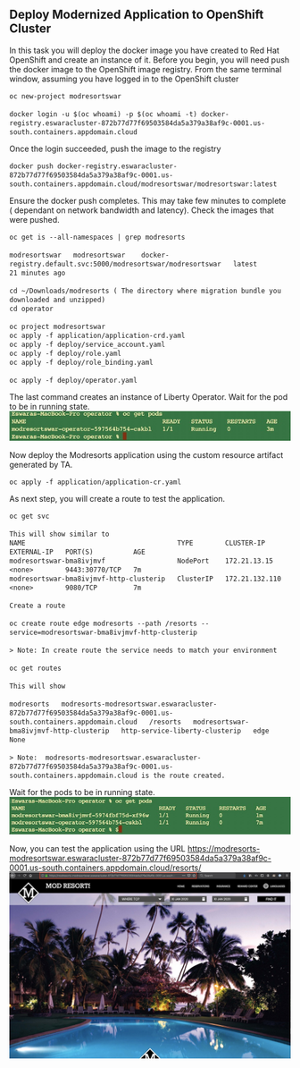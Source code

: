 ## Deploy Modernized Application to OpenShift Cluster

In this task you will deploy the docker image you have created to Red Hat OpenShift and create an instance of it. Before you begin, you will need push the docker image to the OpenShift image registry. From the same terminal window, assuming you have logged in to the OpenShift cluster
```
oc new-project modresortswar

docker login -u $(oc whoami) -p $(oc whoami -t) docker-registry.eswaracluster-872b77d77f69503584da5a379a38af9c-0001.us-south.containers.appdomain.cloud
```

Once the login succeeded, push the image to the registry

```
docker push docker-registry.eswaracluster-872b77d77f69503584da5a379a38af9c-0001.us-south.containers.appdomain.cloud/modresortswar/modresortswar:latest
```

Ensure the docker push completes. This may take few minutes to complete ( dependant on network bandwidth and latency). Check the images that were pushed.

```
oc get is --all-namespaces | grep modresorts

modresortswar   modresortswar    docker-registry.default.svc:5000/modresortswar/modresortswar   latest                         21 minutes ago

cd ~/Downloads/modresorts ( The directory where migration bundle you downloaded and unzipped)
cd operator

oc project modresortswar
oc apply -f application/application-crd.yaml
oc apply -f deploy/service_account.yaml
oc apply -f deploy/role.yaml
oc apply -f deploy/role_binding.yaml

oc apply -f deploy/operator.yaml
```

The last command creates an instance of Liberty Operator. Wait for the pod to be in running state.
![Alt Image Text](images/ta-liboperator.jpg )

Now deploy the Modresorts application using the custom resource artifact generated by TA.
```
oc apply -f application/application-cr.yaml
```

As next step, you will create a route to test the application.

```
oc get svc

This will show similar to
NAME                                      TYPE        CLUSTER-IP       EXTERNAL-IP   PORT(S)          AGE
modresortswar-bma8ivjmvf                  NodePort    172.21.13.15     <none>        9443:30770/TCP   7m
modresortswar-bma8ivjmvf-http-clusterip   ClusterIP   172.21.132.110   <none>        9080/TCP         7m

Create a route

oc create route edge modresorts --path /resorts --service=modresortswar-bma8ivjmvf-http-clusterip

> Note: In create route the service needs to match your environment

oc get routes

This will show

modresorts   modresorts-modresortswar.eswaracluster-872b77d77f69503584da5a379a38af9c-0001.us-south.containers.appdomain.cloud   /resorts   modresortswar-bma8ivjmvf-http-clusterip   http-service-liberty-clusterip   edge          None

> Note:  modresorts-modresortswar.eswaracluster-872b77d77f69503584da5a379a38af9c-0001.us-south.containers.appdomain.cloud is the route created.

```

Wait for the pods to be in running state.
![Alt Image Text](images/ta-modresortspod.jpg )

Now, you can test the application using the URL https://modresorts-modresortswar.eswaracluster-872b77d77f69503584da5a379a38af9c-0001.us-south.containers.appdomain.cloud/resorts/
![Alt Image Text](images/ta-final.jpg )
